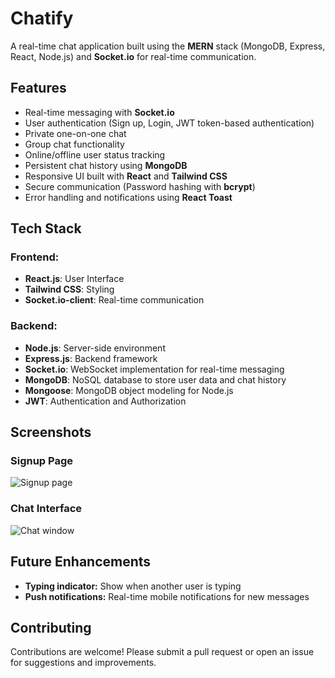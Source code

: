 
# Chatify

A real-time chat application built using the **MERN** stack (MongoDB, Express, React, Node.js) and **Socket.io** for real-time communication.

## Features

- Real-time messaging with **Socket.io**
- User authentication (Sign up, Login, JWT token-based authentication)
- Private one-on-one chat
- Group chat functionality
- Online/offline user status tracking
- Persistent chat history using **MongoDB**
- Responsive UI built with **React** and **Tailwind CSS**
- Secure communication (Password hashing with **bcrypt**)
- Error handling and notifications using **React Toast**

## Tech Stack

### Frontend:
- **React.js**: User Interface
- **Tailwind CSS**: Styling
- **Socket.io-client**: Real-time communication

### Backend:
- **Node.js**: Server-side environment
- **Express.js**: Backend framework
- **Socket.io**: WebSocket implementation for real-time messaging
- **MongoDB**: NoSQL database to store user data and chat history
- **Mongoose**: MongoDB object modeling for Node.js
- **JWT**: Authentication and Authorization



## Screenshots

### Signup Page
![Signup page](https://github.com/user-attachments/assets/6f23a733-5502-4af9-8d39-071e449f5981)

### Chat Interface
![Chat window](https://github.com/user-attachments/assets/7e7d7686-e4ca-49d7-9e99-99676c68f150)

## Future Enhancements

- **Typing indicator:** Show when another user is typing
- **Push notifications:** Real-time mobile notifications for new messages


## Contributing

Contributions are welcome! Please submit a pull request or open an issue for suggestions and improvements.


